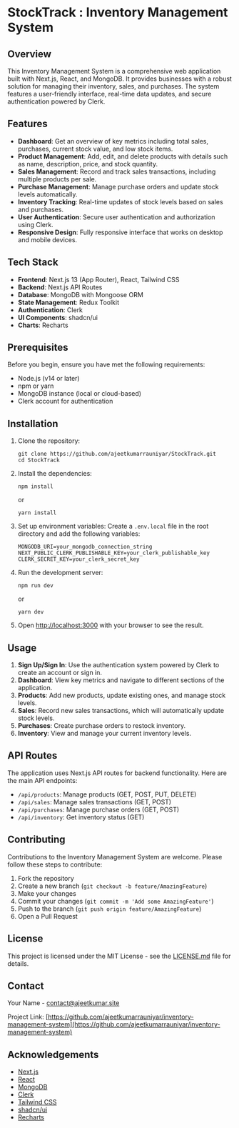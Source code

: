 # StockTrack : Inventory Management System

## Overview

This Inventory Management System is a comprehensive web application built with Next.js, React, and MongoDB. It provides businesses with a robust solution for managing their inventory, sales, and purchases. The system features a user-friendly interface, real-time data updates, and secure authentication powered by Clerk.

## Features

- **Dashboard**: Get an overview of key metrics including total sales, purchases, current stock value, and low stock items.
- **Product Management**: Add, edit, and delete products with details such as name, description, price, and stock quantity.
- **Sales Management**: Record and track sales transactions, including multiple products per sale.
- **Purchase Management**: Manage purchase orders and update stock levels automatically.
- **Inventory Tracking**: Real-time updates of stock levels based on sales and purchases.
- **User Authentication**: Secure user authentication and authorization using Clerk.
- **Responsive Design**: Fully responsive interface that works on desktop and mobile devices.

## Tech Stack

- **Frontend**: Next.js 13 (App Router), React, Tailwind CSS
- **Backend**: Next.js API Routes
- **Database**: MongoDB with Mongoose ORM
- **State Management**: Redux Toolkit
- **Authentication**: Clerk
- **UI Components**: shadcn/ui
- **Charts**: Recharts

## Prerequisites

Before you begin, ensure you have met the following requirements:

- Node.js (v14 or later)
- npm or yarn
- MongoDB instance (local or cloud-based)
- Clerk account for authentication

## Installation

1. Clone the repository:

   ```
   git clone https://github.com/ajeetkumarrauniyar/StockTrack.git
   cd StockTrack
   ```

2. Install the dependencies:

   ```
   npm install
   ```

   or

   ```
   yarn install
   ```

3. Set up environment variables:
   Create a `.env.local` file in the root directory and add the following variables:

   ```
   MONGODB_URI=your_mongodb_connection_string
   NEXT_PUBLIC_CLERK_PUBLISHABLE_KEY=your_clerk_publishable_key
   CLERK_SECRET_KEY=your_clerk_secret_key
   ```

4. Run the development server:

   ```
   npm run dev
   ```

   or

   ```
   yarn dev
   ```

5. Open [http://localhost:3000](http://localhost:3000) with your browser to see the result.

## Usage

1. **Sign Up/Sign In**: Use the authentication system powered by Clerk to create an account or sign in.
2. **Dashboard**: View key metrics and navigate to different sections of the application.
3. **Products**: Add new products, update existing ones, and manage stock levels.
4. **Sales**: Record new sales transactions, which will automatically update stock levels.
5. **Purchases**: Create purchase orders to restock inventory.
6. **Inventory**: View and manage your current inventory levels.

## API Routes

The application uses Next.js API routes for backend functionality. Here are the main API endpoints:

- `/api/products`: Manage products (GET, POST, PUT, DELETE)
- `/api/sales`: Manage sales transactions (GET, POST)
- `/api/purchases`: Manage purchase orders (GET, POST)
- `/api/inventory`: Get inventory status (GET)

## Contributing

Contributions to the Inventory Management System are welcome. Please follow these steps to contribute:

1. Fork the repository
2. Create a new branch (`git checkout -b feature/AmazingFeature`)
3. Make your changes
4. Commit your changes (`git commit -m 'Add some AmazingFeature'`)
5. Push to the branch (`git push origin feature/AmazingFeature`)
6. Open a Pull Request

## License

This project is licensed under the MIT License - see the [LICENSE.md](LICENSE.md) file for details.

## Contact

Your Name - contact@ajeetkumar.site

Project Link: [https://github.com/ajeetkumarrauniyar/inventory-management-system](https://github.com/ajeetkumarrauniyar/inventory-management-system)

## Acknowledgements

- [Next.js](https://nextjs.org/)
- [React](https://reactjs.org/)
- [MongoDB](https://www.mongodb.com/)
- [Clerk](https://clerk.dev/)
- [Tailwind CSS](https://tailwindcss.com/)
- [shadcn/ui](https://ui.shadcn.com/)
- [Recharts](https://recharts.org/)
